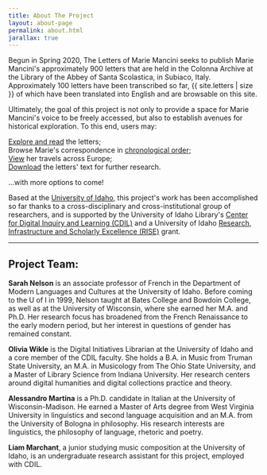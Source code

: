 ```yaml
---
title: About The Project
layout: about-page
permalink: about.html
jarallax: true
---
```


Begun in Spring 2020, The Letters of Marie Mancini seeks to publish Marie Mancini's approximately 900 letters that are held in the Colonna Archive at the Library of the Abbey of Santa Scolastica, in Subiaco, Italy. 
Approximately 100 letters have been transcribed so far, {{ site.letters | size }} of which have been translated into English and are browsable on this site.

Ultimately, the goal of this project is not only to provide a space for Marie Mancini's voice to be freely accessed, but also to establish avenues for historical exploration. 
To this end, users may:

<a href="browse.html">Explore and read</a> the letters;<br>
Browse Marie's correspondence in <a href="timeline.html">chronological order;</a><br>
<a href="maps.html">View</a> her travels across Europe;<br>
<a href="data">Download</a> the letters' text for further research.

...with more options to come!

Based at the [University of Idaho](https://www.uidaho.edu/), this project's work has been accomplished so far thanks to a cross-disciplinary and cross-institutional group of researchers, and is supported by the University of Idaho Library's [Center for Digital Inquiry and Learning (CDIL)](https://cdil.lib.uidaho.edu/) and a University of Idaho [Research, Infrastructure and Scholarly Excellence (RISE)](https://www.uidaho.edu/research/faculty/find-funding/internal-funding) grant.

---

## Project Team:

**Sarah Nelson** is an associate professor of French in the Department of Modern Languages and Cultures at the University of Idaho. 
Before coming to the U of I in 1999, Nelson taught at Bates College and Bowdoin College, as well as at the University of Wisconsin, where she earned her M.A. and Ph.D. 
Her research focus has broadened from the French Renaissance to the early modern period, but her interest in questions of gender has remained constant.

**Olivia Wikle** is the Digital Initiatives Librarian at the University of Idaho and a core member of the CDIL faculty. 
She holds a B.A. in Music from Truman State University, an M.A. in Musicology from The Ohio State University, and a Master of Library Science from Indiana University.
Her research centers around digital humanities and digital collections practice and theory.
 
**Alessandro Martina** is a Ph.D. candidate in Italian at the University of Wisconsin-Madison. 
He earned a Master of Arts degree from West Virginia University in linguistics and second language acquisition and an M.A. from the University of Bologna in philosophy. 
His research interests are linguistics, the philosophy of language, rhetoric and poetry. 
 
**Liam Marchant**, a junior studying music composition at the University of Idaho, is an undergraduate research assistant for this project, employed with CDIL.